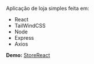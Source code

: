 <p>Aplicação de loja simples feita em:</p>
<ul>
  <li>React</li>
  <li>TailWindCSS</li>
  <li>Node</li>
  <li>Express</li>
  <li>Axios</li>
</ul>
<b>Demo:</b> <a href="https://storereact-frontend-ricdpaula.vercel.app/" target="_blank">StoreReact</a>
